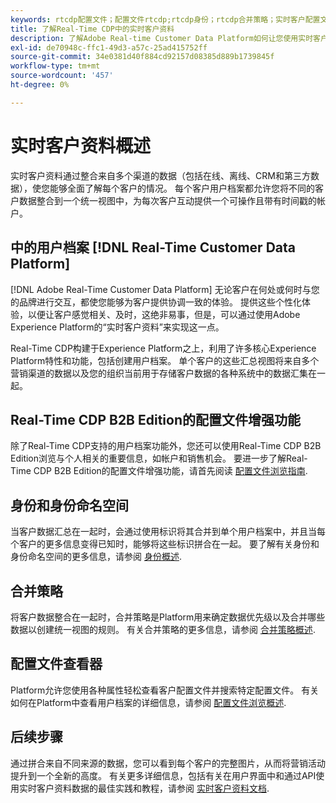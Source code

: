 ```yaml
---
keywords: rtcdp配置文件；配置文件rtcdp;rtcdp身份；rtcdp合并策略；实时客户配置文件
title: 了解Real-Time CDP中的实时客户资料
description: 了解Adobe Real-time Customer Data Platform如何让您使用实时客户资料为客户提供协调一致的相关体验。
exl-id: de70948c-ffc1-49d3-a57c-25ad415752ff
source-git-commit: 34e0381d40f884cd92157d08385d889b1739845f
workflow-type: tm+mt
source-wordcount: '457'
ht-degree: 0%

---
```


# 实时客户资料概述

实时客户资料通过整合来自多个渠道的数据（包括在线、离线、CRM和第三方数据），使您能够全面了解每个客户的情况。 每个客户用户档案都允许您将不同的客户数据整合到一个统一视图中，为每次客户互动提供一个可操作且带有时间戳的帐户。

## 中的用户档案 [!DNL Real-Time Customer Data Platform]

[!DNL Adobe Real-Time Customer Data Platform] 无论客户在何处或何时与您的品牌进行交互，都使您能够为客户提供协调一致的体验。 提供这些个性化体验，以便让客户感觉相关、及时，这绝非易事，但是，可以通过使用Adobe Experience Platform的“实时客户资料”来实现这一点。

Real-Time CDP构建于Experience Platform之上，利用了许多核心Experience Platform特性和功能，包括创建用户档案。 单个客户的这些汇总视图将来自多个营销渠道的数据以及您的组织当前用于存储客户数据的各种系统中的数据汇集在一起。

## Real-Time CDP B2B Edition的配置文件增强功能

除了Real-Time CDP支持的用户档案功能外，您还可以使用Real-Time CDP B2B Edition浏览与个人相关的重要信息，如帐户和销售机会。 要进一步了解Real-Time CDP B2B Edition的配置文件增强功能，请首先阅读 [配置文件浏览指南](profile-browse.md).

## 身份和身份命名空间

当客户数据汇总在一起时，会通过使用标识将其合并到单个用户档案中，并且当每个客户的更多信息变得已知时，能够将这些标识拼合在一起。 要了解有关身份和身份命名空间的更多信息，请参阅 [身份概述](identities-overview.md).

## 合并策略

将客户数据整合在一起时，合并策略是Platform用来确定数据优先级以及合并哪些数据以创建统一视图的规则。 有关合并策略的更多信息，请参阅 [合并策略概述](merge-policies.md).

## 配置文件查看器

Platform允许您使用各种属性轻松查看客户配置文件并搜索特定配置文件。 有关如何在Platform中查看用户档案的详细信息，请参阅 [配置文件浏览概述](profile-browse.md).

## 后续步骤

通过拼合来自不同来源的数据，您可以看到每个客户的完整图片，从而将营销活动提升到一个全新的高度。 有关更多详细信息，包括有关在用户界面中和通过API使用实时客户资料数据的最佳实践和教程，请参阅 [实时客户资料文档](../../profile/home.md).
